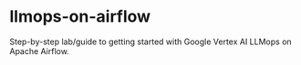 # llmops-on-airflow
Step-by-step lab/guide to getting started with Google Vertex AI LLMops on Apache Airflow.
